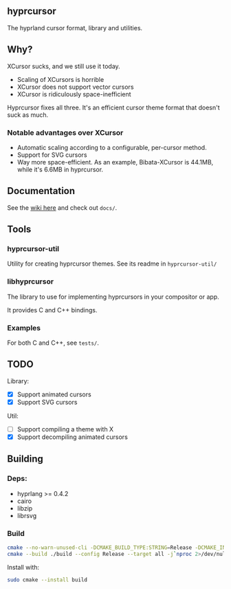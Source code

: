 ## hyprcursor
The hyprland cursor format, library and utilities.

## Why?

XCursor sucks, and we still use it today.
 - Scaling of XCursors is horrible
 - XCursor does not support vector cursors
 - XCursor is ridiculously space-inefficient

Hyprcursor fixes all three. It's an efficient cursor theme format that
doesn't suck as much.

### Notable advantages over XCursor
 - Automatic scaling according to a configurable, per-cursor method.
 - Support for SVG cursors
 - Way more space-efficient. As an example, Bibata-XCursor is 44.1MB, while it's 6.6MB in hyprcursor.

## Documentation
See the [wiki here](https://wiki.hyprland.org/Hypr-Ecosystem/hyprcursor/)
and check out `docs/`.

## Tools

### hyprcursor-util

Utility for creating hyprcursor themes. See its readme in `hyprcursor-util/`

### libhyprcursor

The library to use for implementing hyprcursors in your compositor or app.

It provides C and C++ bindings.

### Examples

For both C and C++, see `tests/`.

## TODO

Library:
 - [x] Support animated cursors
 - [x] Support SVG cursors

Util:
 - [ ] Support compiling a theme with X
 - [x] Support decompiling animated cursors

## Building

### Deps:
 - hyprlang >= 0.4.2
 - cairo
 - libzip
 - librsvg

### Build
```sh
cmake --no-warn-unused-cli -DCMAKE_BUILD_TYPE:STRING=Release -DCMAKE_INSTALL_PREFIX:PATH=/usr -S . -B ./build
cmake --build ./build --config Release --target all -j`nproc 2>/dev/null || getconf _NPROCESSORS_CONF`
```

Install with:
```sh
sudo cmake --install build
```
